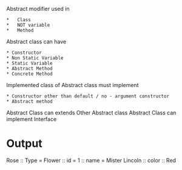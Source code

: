  Abstract modifier used in
 
	*   Class
	*   NOT variable
	*   Method
      
 Abstract class can have
 
    * Constructor
    * Non Static Variable
    * Static Variable
    * Abstract Method
    * Concrete Method
      
 Implemented class of Abstract class must implement
 
    * Constructor other than default / no - argument constructor
    * Abstract method
     
 Abstract Class can extends Other Abstract class
 Abstract Class can implement Interface

 
# Output

  
 Rose :: Type = Flower :: id = 1 ::  name = Mister Lincoln :: color :: Red